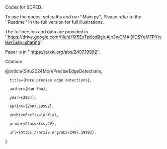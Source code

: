 Codes for SDPED.

To use the codes, set paths and run ''Main.py'', Please refer to the ''Readme'' in the full version for full illustrations.

The full version and data are provided in ''https://drive.google.com/file/d/1X5ExTpKodBgluAjh3wCMAi9iCSYoM7PY/view?usp=sharing''.

Paper is in ''https://arxiv.org/abs/2407.19992''.

Citation:

@article{Shu2024MorePreciseEdgeDetections,

      title={More precise edge detections},  
      
      author={Hao Shu},
      
      year={2024},
      
      eprint={2407.19992},
      
      archivePrefix={arXiv},
      
      primaryClass={cs.CV},
      
      url={https://arxiv.org/abs/2407.19992},    
      
}
